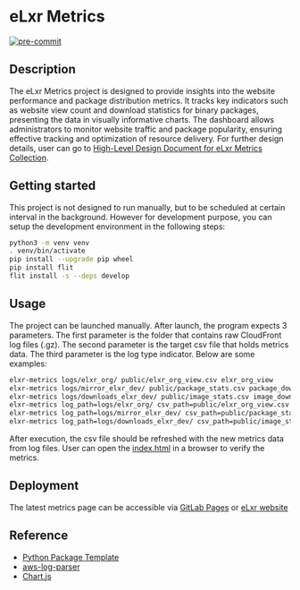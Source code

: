 # eLxr Metrics

[![pre-commit](https://img.shields.io/badge/pre--commit-enabled-brightgreen?logo=pre-commit)](https://github.com/pre-commit/pre-commit)

## Description

The eLxr Metrics project is designed to provide insights into the website performance and package distribution metrics. It tracks key indicators such as website view count and download statistics for binary packages, presenting the data in visually informative charts. The dashboard allows administrators to monitor website traffic and package popularity, ensuring effective tracking and optimization of resource delivery. For further design details, user can go to [High-Level Design Document for eLxr Metrics Collection](./hld.md).

## Getting started

This project is not designed to run manually, but to be scheduled at certain interval in the background. However for development purpose, you can setup the development environment in the following steps:

```bash
python3 -m venv venv
. venv/bin/activate
pip install --upgrade pip wheel
pip install flit
flit install -s --deps develop
```

## Usage

The project can be launched manually. After launch, the program expects 3 parameters. The first parameter is the folder that contains raw CloudFront log files (.gz). The second parameter is the target csv file that holds metrics data. The third parameter is the log type indicator. Below are some examples:

```bash
elxr-metrics logs/elxr_org/ public/elxr_org_view.csv elxr_org_view
elxr-metrics logs/mirror_elxr_dev/ public/package_stats.csv package_download
elxr-metrics logs/downloads_elxr_dev/ public/image_stats.csv image_download
elxr-metrics log_path=logs/elxr_org/ csv_path=public/elxr_org_view.csv log_type=elxr_org_view
elxr-metrics log_path=logs/mirror_elxr_dev/ csv_path=public/package_stats.csv log_type=package_download
elxr-metrics log_path=logs/downloads_elxr_dev/ csv_path=public/image_stats.csv image_download
```

After execution, the csv file should be refreshed with the new metrics data from log files. User can open the [index.html](./public/index.html) in a browser to verify the metrics.

## Deployment

The latest metrics page can be accessible via [GitLab Pages](https://elxr-metrics-d8932f.gitlab.io/) or [eLxr website](https://elxr.org/metrics/)

## Reference

- [Python Package Template](https://github.com/microsoft/python-package-template)
- [aws-log-parser](https://github.com/dpetzold/aws-log-parser/)
- [Chart.js](https://www.chartjs.org/)
